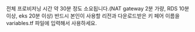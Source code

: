 전체 프로비저닝 시간 약 30분 정도 소요됩니다.(NAT gateway 2분 가량, RDS 10분 이상, eks 20분 이상)
반드시 본인이 사용할 리전과 다운로드받은 키 페어 이름을 variables.tf 파일에 입력해서 사용하세요.